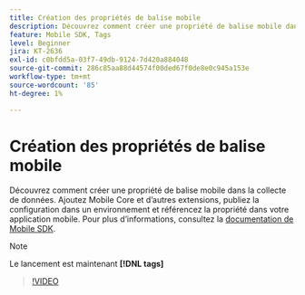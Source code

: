 ```yaml
---
title: Création des propriétés de balise mobile
description: Découvrez comment créer une propriété de balise mobile dans la collecte de données. Ajoutez Mobile Core et d’autres extensions, publiez la configuration dans un environnement et référencez la propriété dans votre application mobile.
feature: Mobile SDK, Tags
level: Beginner
jira: KT-2636
exl-id: c0bfdd5a-03f7-49db-9124-7d420a884048
source-git-commit: 286c85aa88d44574f00ded67f0de8e0c945a153e
workflow-type: tm+mt
source-wordcount: '85'
ht-degree: 1%

---
```


# Création des propriétés de balise mobile

Découvrez comment créer une propriété de balise mobile dans la collecte de données. Ajoutez Mobile Core et d’autres extensions, publiez la configuration dans un environnement et référencez la propriété dans votre application mobile. Pour plus d’informations, consultez la [documentation de Mobile SDK](https://developer.adobe.com/client-sdks/documentation/).

>[!NOTE]
>
> Le lancement est maintenant **[!DNL tags]**

>[!VIDEO](https://video.tv.adobe.com/v/40315/?learn=on&enablevpops&captions=fre_fr)
